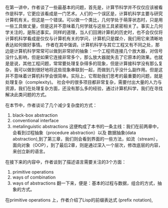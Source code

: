 在第一讲中，作者谈了一些最基本的问题，首先是，计算节科学并不仅仅应该被看作是科学，它更应该看成是一门艺术。人们的一个误区是，计算机科学主要与研究计算机有关。但这是一个错误。可以做一个类比，几何学处于萌芽状态时，只是用一些工具做丈量，但是这并不意味着几何学就与这些工具紧密相关了。事实上几何学关注的，是陈述事实。同样的道理，当人们回溯计算机的历史时，也不会仅仅将计算机科学看成是仅仅与计算机有关的学问，计算机只是媒介，我们用它来清晰地表达如何做好事情。
作者在其中强调，计算机科学与其它工程又有不同之处，那边是计算机科学常常可以做到非常好的抽象：一个工程师连接几个放大器，对信号没什么影响，但是如果它连接非常多个，那么放大器就失去了它原本的效果。也就是是说，其他工程问题，常常要处理复杂得多的现象，但是计算接科学没有那么复杂，我可以做到很好地将这些现象串联到一起，而做到几乎没什么副作用。但是这并不意味着计算机科学会很简单。实际上，它帮助我们思考的最重要的问题，就是处理复杂（complexity)。
社会中的很多项目都非常复杂，需要付出大量的人力与资源，我们在处理复杂方面，还没有那么多的经验，通过计算机科学，我们在寻找解决此类问题的方式。

在本节中，作者谈论了几个减少复杂度的方式：
1. black-box abstraction
2. conventional interface
3. metalinguistic  abstractions
这便构成了本书的一条主线：我们在前两章中，会看到过程抽象（procedure abstraction）以及 数据抽象(data abstraction),到了第三章，我们则会看到界面的一些方法，如流（stream），面向对象（OOP），到了最后2章，则是通过深入一个层次，修改底层的内容，来创立新的语言。

在接下来的内容中，作者谈到了描述语言需要关注的3个方面：
1. primitive operations
2. ways of combination
3. ways of abstractions
翻一下来，便是：基本的过程与数据，组合的方式，抽象的方式。

在primitive operations 上，作者介绍了Lisp的前缀表达式 (prefix notation),  